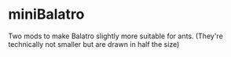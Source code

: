 # miniBalatro
Two mods to make Balatro slightly more suitable for ants. (They're technically not smaller but are drawn in half the size)
